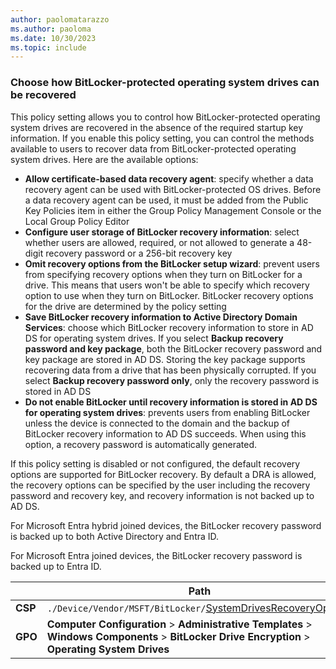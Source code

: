 ```yaml
---
author: paolomatarazzo
ms.author: paoloma
ms.date: 10/30/2023
ms.topic: include
---
```


### Choose how BitLocker-protected operating system drives can be recovered

This policy setting allows you to control how BitLocker-protected operating system drives are recovered in the absence of the required startup key information. If you enable this policy setting, you can control the methods available to users to recover data from BitLocker-protected operating system drives. Here are the available options:

- **Allow certificate-based data recovery agent**: specify whether a data recovery agent can be used with BitLocker-protected OS drives. Before a data recovery agent can be used, it must be added from the Public Key Policies item in either the Group Policy Management Console or the Local Group Policy Editor
- **Configure user storage of BitLocker recovery information**: select whether users are allowed, required, or not allowed to generate a 48-digit recovery password or a 256-bit recovery key
- **Omit recovery options from the BitLocker setup wizard**: prevent users from specifying recovery options when they turn on BitLocker for a drive. This means that users won't be able to specify which recovery option to use when they turn on BitLocker. BitLocker recovery options for the drive are determined by the policy setting
- **Save BitLocker recovery information to Active Directory Domain Services**: choose which BitLocker recovery information to store in AD DS for operating system drives. If you select **Backup recovery password and key package**, both the BitLocker recovery password and key package are stored in AD DS. Storing the key package supports recovering data from a drive that has been physically corrupted. If you select **Backup recovery password only**, only the recovery password is stored in AD DS
- **Do not enable BitLocker until recovery information is stored in AD DS for operating system drives**: prevents users from enabling BitLocker unless the device is connected to the domain and the backup of BitLocker recovery information to AD DS succeeds. When using this option, a recovery password is automatically generated.

If this policy setting is disabled or not configured, the default recovery options are supported for BitLocker recovery. By default a DRA is allowed, the recovery options can be specified by the user including the recovery password and recovery key, and recovery information is not backed up to AD DS.

For Microsoft Entra hybrid joined devices, the BitLocker recovery password is backed up to both Active Directory and Entra ID.

For Microsoft Entra joined devices, the BitLocker recovery password is backed up to Entra ID.

|  | Path |
|--|--|
| **CSP** | `./Device/Vendor/MSFT/BitLocker/`[SystemDrivesRecoveryOptions](/windows/client-management/mdm/bitlocker-csp#systemdrivesrecoveryoptions)|
| **GPO** | **Computer Configuration** > **Administrative Templates** > **Windows Components** > **BitLocker Drive Encryption** > **Operating System Drives** |
